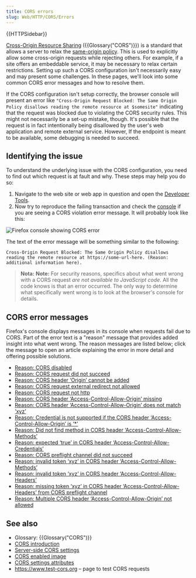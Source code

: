 ```yaml
---
title: CORS errors
slug: Web/HTTP/CORS/Errors
---
```


{{HTTPSidebar}}

[Cross-Origin Resource Sharing](/pt-BR/docs/Web/HTTP/CORS) ({{Glossary("CORS")}}) is a standard that allows a server to relax the [same-origin policy](/pt-BR/docs/Web/Security/Same-origin_policy). This is used to explicitly allow some cross-origin requests while rejecting others. For example, if a site offers an embeddable service, it may be necessary to relax certain restrictions. Setting up such a CORS configuration isn't necessarily easy and may present some challenges. In these pages, we'll look into some common CORS error messages and how to resolve them.

If the CORS configuration isn't setup correctly, the browser console will present an error like `"Cross-Origin Request Blocked: The Same Origin Policy disallows reading the remote resource at $somesite"` indicating that the request was blocked due to violating the CORS security rules. This might not necessarily be a set-up mistake, though. It's possible that the request is in fact intentionally being disallowed by the user's web application and remote external service. However, If the endpoint is meant to be available, some debugging is needed to succeed.

## Identifying the issue

To understand the underlying issue with the CORS configuration, you need to find out which request is at fault and why. These steps may help you do so:

1. Navigate to the web site or web app in question and open the [Developer Tools](/pt-BR/docs/Tools).
2. Now try to reproduce the failing transaction and check the [console](/pt-BR/docs/Tools/Web_Console) if you are seeing a CORS violation error message. It will probably look like this:

![Firefox console showing CORS error](cors-error2.png)

The text of the error message will be something similar to the following:

```
Cross-Origin Request Blocked: The Same Origin Policy disallows
reading the remote resource at https://some-url-here. (Reason:
additional information here).
```

> **Nota:** **Note:** For security reasons, specifics about what went wrong with a CORS request _are not available to JavaScript code_. All the code knows is that an error occurred. The only way to determine what specifically went wrong is to look at the browser's console for details.

## CORS error messages

Firefox's console displays messages in its console when requests fail due to CORS. Part of the error text is a "reason" message that provides added insight into what went wrong. The reason messages are listed below; click the message to open an article explaining the error in more detail and offering possible solutions.

- [Reason: CORS disabled](/pt-BR/docs/Web/HTTP/CORS/Errors/CORSDisabled)
- [Reason: CORS request did not succeed](/pt-BR/docs/Web/HTTP/CORS/Errors/CORSDidNotSucceed)
- [Reason: CORS header ‘Origin’ cannot be added](/pt-BR/docs/Web/HTTP/CORS/Errors/CORSOriginHeaderNotAdded)
- [Reason: CORS request external redirect not allowed](/pt-BR/docs/Web/HTTP/CORS/Errors/CORSExternalRedirectNotAllowed)
- [Reason: CORS request not http](/pt-BR/docs/Web/HTTP/CORS/Errors/CORSRequestNotHttp)
- [Reason: CORS header ‘Access-Control-Allow-Origin’ missing](/pt-BR/docs/Web/HTTP/CORS/Errors/CORSMissingAllowOrigin)
- [Reason: CORS header ‘Access-Control-Allow-Origin’ does not match ‘xyz’](/pt-BR/docs/Web/HTTP/CORS/Errors/CORSAllowOriginNotMatchingOrigin)
- [Reason: Credential is not supported if the CORS header ‘Access-Control-Allow-Origin’ is ‘\*’](/pt-BR/docs/Web/HTTP/CORS/Errors/CORSNotSupportingCredentials)
- [Reason: Did not find method in CORS header ‘Access-Control-Allow-Methods’](/pt-BR/docs/Web/HTTP/CORS/Errors/CORSMethodNotFound)
- [Reason: expected ‘true’ in CORS header ‘Access-Control-Allow-Credentials’](/pt-BR/docs/Web/HTTP/CORS/Errors/CORSMissingAllowCredentials)
- [Reason: CORS preflight channel did not succeed](/pt-BR/docs/Web/HTTP/CORS/Errors/CORSPreflightDidNotSucceed)
- [Reason: invalid token ‘xyz’ in CORS header ‘Access-Control-Allow-Methods’](/pt-BR/docs/Web/HTTP/CORS/Errors/CORSInvalidAllowMethod)
- [Reason: invalid token ‘xyz’ in CORS header ‘Access-Control-Allow-Headers’](/pt-BR/docs/Web/HTTP/CORS/Errors/CORSInvalidAllowHeader)
- [Reason: missing token ‘xyz’ in CORS header ‘Access-Control-Allow-Headers’ from CORS preflight channel](/pt-BR/docs/Web/HTTP/CORS/Errors/CORSMissingAllowHeaderFromPreflight)
- [Reason: Multiple CORS header ‘Access-Control-Allow-Origin’ not allowed](/pt-BR/docs/Web/HTTP/CORS/Errors/CORSMultipleAllowOriginNotAllowed)

## See also

- Glossary: {{Glossary("CORS")}}
- [CORS introduction](/pt-BR/docs/Web/HTTP/CORS)
- [Server-side CORS settings](/pt-BR/docs/Web/HTTP/Server-Side_Access_Control)
- [CORS enabled image](/pt-BR/docs/Web/HTML/CORS_enabled_image)
- [CORS settings attributes](/pt-BR/docs/Web/HTML/CORS_settings_attributes)
- <https://www.test-cors.org> – page to test CORS requests

